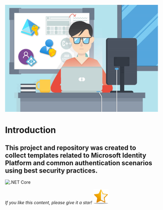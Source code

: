 ![IdentityDeveloperTemplates.jpg](images/IdentityDeveloperTemplates.jpg)

# Introduction
## This project and repository was created to collect templates related to Microsoft Identity Platform and common authentication scenarios using best security practices.

![.NET Core](https://github.com/Daniel-Krzyczkowski/IdentityDeveloperTemplates/workflows/.NET%20Core/badge.svg)


*If you like this content, please give it a star!*
![github-start.png](images/github-start2.png)
